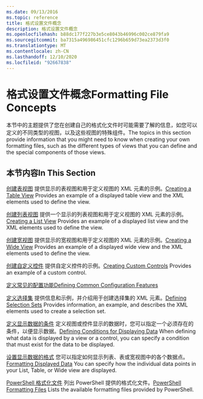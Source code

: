 ```yaml
---
ms.date: 09/13/2016
ms.topic: reference
title: 格式设置文件概念
description: 格式设置文件概念
ms.openlocfilehash: b88dc177f227b3e5ce8043b46996c002ce879fa9
ms.sourcegitcommit: ba7315a496986451cfc1296b659d73ea2373d3f0
ms.translationtype: MT
ms.contentlocale: zh-CN
ms.lasthandoff: 12/10/2020
ms.locfileid: "92667838"
---
```

# <a name="formatting-file-concepts"></a><span data-ttu-id="7360e-103">格式设置文件概念</span><span class="sxs-lookup"><span data-stu-id="7360e-103">Formatting File Concepts</span></span>

<span data-ttu-id="7360e-104">本节中的主题提供了您在创建自己的格式化文件时可能需要了解的信息，如您可以定义的不同类型的视图，以及这些视图的特殊组件。</span><span class="sxs-lookup"><span data-stu-id="7360e-104">The topics in this section provide information that you might need to know when creating your own formatting files, such as the different types of views that you can define and the special components of those views.</span></span>

## <a name="in-this-section"></a><span data-ttu-id="7360e-105">本节内容</span><span class="sxs-lookup"><span data-stu-id="7360e-105">In This Section</span></span>

<span data-ttu-id="7360e-106">[创建表视图](./creating-a-table-view.md) 提供显示的表视图和用于定义视图的 XML 元素的示例。</span><span class="sxs-lookup"><span data-stu-id="7360e-106">[Creating a Table View](./creating-a-table-view.md) Provides an example of a displayed table view and the XML elements used to define the view.</span></span>

<span data-ttu-id="7360e-107">[创建列表视图](./creating-a-list-view.md) 提供一个显示的列表视图和用于定义视图的 XML 元素的示例。</span><span class="sxs-lookup"><span data-stu-id="7360e-107">[Creating a List View](./creating-a-list-view.md) Provides an example of a displayed list view and the XML elements used to define the view.</span></span>

<span data-ttu-id="7360e-108">[创建宽视图](./creating-a-wide-view.md) 提供显示的宽视图和用于定义视图的 XML 元素的示例。</span><span class="sxs-lookup"><span data-stu-id="7360e-108">[Creating a Wide View](./creating-a-wide-view.md) Provides an example of a displayed wide view and the XML elements used to define the view.</span></span>

<span data-ttu-id="7360e-109">[创建自定义控件](./creating-custom-controls.md) 提供自定义控件的示例。</span><span class="sxs-lookup"><span data-stu-id="7360e-109">[Creating Custom Controls](./creating-custom-controls.md) Provides an example of a custom control.</span></span>

[<span data-ttu-id="7360e-110">定义常见的配置功能</span><span class="sxs-lookup"><span data-stu-id="7360e-110">Defining Common Configuration Features</span></span>](./defining-common-configuration-features.md)

<span data-ttu-id="7360e-111">[定义选择集](./defining-selection-sets.md) 提供信息和示例，并介绍用于创建选择集的 XML 元素。</span><span class="sxs-lookup"><span data-stu-id="7360e-111">[Defining Selection Sets](./defining-selection-sets.md) Provides information, an example, and describes the XML elements used to create a selection set.</span></span>

<span data-ttu-id="7360e-112">[定义显示数据的条件](./defining-conditions-for-displaying-data.md) 定义视图或控件显示的数据时，您可以指定一个必须存在的条件，以便显示数据。</span><span class="sxs-lookup"><span data-stu-id="7360e-112">[Defining Conditions for Displaying Data](./defining-conditions-for-displaying-data.md) When defining what data is displayed by a view or a control, you can specify a condition that must exist for the data to be displayed.</span></span>

<span data-ttu-id="7360e-113">[设置显示数据的格式](./formatting-displayed-data.md) 您可以指定如何显示列表、表或宽视图中的各个数据点。</span><span class="sxs-lookup"><span data-stu-id="7360e-113">[Formatting Displayed Data](./formatting-displayed-data.md) You can specify how the individual data points in your List, Table, or Wide view are displayed.</span></span>

<span data-ttu-id="7360e-114">[PowerShell 格式化文件](./powershell-formatting-files.md) 列出 PowerShell 提供的格式化文件。</span><span class="sxs-lookup"><span data-stu-id="7360e-114">[PowerShell Formatting Files](./powershell-formatting-files.md) Lists the available formatting files provided by PowerShell.</span></span>
